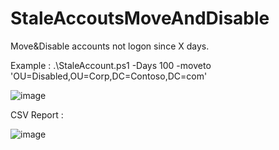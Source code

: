 # StaleAccoutsMoveAndDisable
Move&amp;Disable accounts not logon since X days.

Example : .\StaleAccount.ps1  -Days 100 -moveto 'OU=Disabled,OU=Corp,DC=Contoso,DC=com'

![image](https://github.com/PSGuy-x64/StaleAccoutsMoveAndDisable/assets/130890375/ece492d5-922b-4f57-9dda-91713161e18c)

CSV Report :

![image](https://github.com/PSGuy-x64/StaleAccoutsMoveAndDisable/assets/130890375/2c2e1d6c-2a64-41cd-a83b-61558f7388ef)

